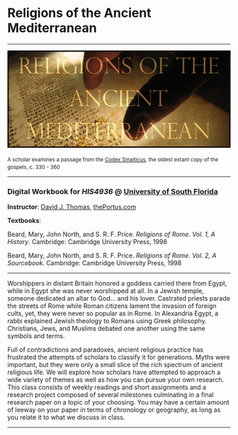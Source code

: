 # Religions of the Ancient Mediterranean

---

![Codex Sinaiticus](imgs/intro_img.jpg)

<small>A scholar examines a passage from the [Codex Sinaiticus](http://www.codexsinaiticus.org/en/manuscript.aspx), the oldest extant copy of the gospels, c. 330 - 360</small>

---

### Digital Workbook for *HIS4936* @ [University of South Florida](http://www.usf.edu/)

**Instructor**: [David J. Thomas](mailto::davidjthomas@usf.edu), [thePortus.com](http://thePortus.com/)

**Textbooks**:

Beard, Mary, John North, and S. R. F. Price. *Religions of Rome. Vol. 1, A History*. Cambridge: Cambridge University Press, 1998

Beard, Mary, John North, and S. R. F. Price. *Religions of Rome. Vol. 2, A Sourcebook*. Cambridge: Cambridge University Press, 1998

---

Worshippers in distant Britain honored a goddess carried there from Egypt, while in Egypt she was never worshipped at all. In a Jewish temple, someone dedicated an altar to God… and his lover. Castrated priests parade the streets of Rome while Roman citizens lament the invasion of foreign cults, yet, they were never so popular as in Rome. In Alexandria Egypt, a rabbi explained Jewish theology to Romans using Greek philosophy. Christians, Jews, and Muslims debated one another using the same symbols and terms.

Full of contradictions and paradoxes, ancient religious practice has frustrated the attempts of scholars to classify it for generations. Myths were important, but they were only a small slice of the rich spectrum of ancient religious life. We will explore how scholars have attempted to approach a wide variety of themes as well as how you can pursue your own research. This class consists of weekly readings and short assignments and a research project composed of several milestones culminating in a final research paper on a topic of your choosing. You may have a certain amount of leeway on your paper in terms of chronology or geography, as long as you relate it to what we discuss in class.

---
